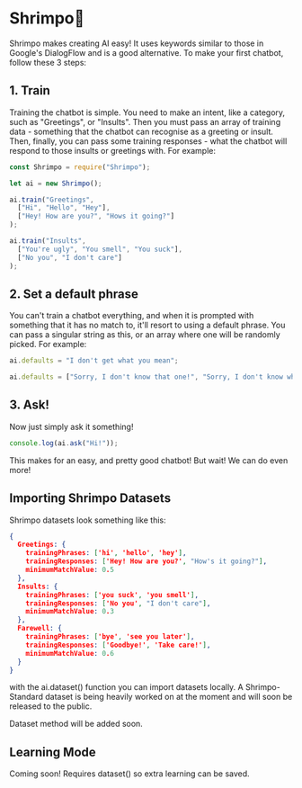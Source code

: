 # Shrimpo🍤

Shrimpo makes creating AI easy! It uses keywords similar to those in Google's DialogFlow and is a good alternative. To make your first chatbot, follow these 3 steps:

## 1. Train

Training the chatbot is simple. You need to make an intent, like a category, such as "Greetings", or "Insults". Then you must pass an array of training data - something that the chatbot can recognise as a greeting or insult. Then, finally, you can pass some training responses - what the chatbot will respond to those insults or greetings with. For example:

```js
const Shrimpo = require("Shrimpo");

let ai = new Shrimpo();

ai.train("Greetings", 
  ["Hi", "Hello", "Hey"],
  ["Hey! How are you?", "Hows it going?"]
);

ai.train("Insults",
  ["You're ugly", "You smell", "You suck"],
  ["No you", "I don't care"]
);
```

## 2. Set a default phrase

You can't train a chatbot everything, and when it is prompted with something that it has no match to, it'll resort to using a default phrase. You can pass a singular string as this, or an array where one will be randomly picked. For example:

```js
ai.defaults = "I don't get what you mean";

ai.defaults = ["Sorry, I don't know that one!", "Sorry, I don't know what you mean.", "I didnt quite catch that. Could you rephrase?"];
```

## 3. Ask!

Now just simply ask it something!

```js
console.log(ai.ask("Hi!"));
```

This makes for an easy, and pretty good chatbot! But wait! We can do even more!

## Importing Shrimpo Datasets

Shrimpo datasets look something like this:

```json
{
  Greetings: {
    trainingPhrases: ['hi', 'hello', 'hey'],
    trainingResponses: ['Hey! How are you?', "How's it going?"],
    minimumMatchValue: 0.5
  },
  Insults: {
    trainingPhrases: ['you suck', 'you smell'],
    trainingResponses: ['No you', "I don't care"],
    minimumMatchValue: 0.3
  },
  Farewell: {
    trainingPhrases: ['bye', 'see you later'],
    trainingResponses: ['Goodbye!', 'Take care!'],
    minimumMatchValue: 0.6
  }
}
```

with the ai.dataset() function you can import datasets locally. A Shrimpo-Standard dataset is being heavily worked on at the moment and will soon be released to the public.

Dataset method will be added soon.

## Learning Mode

Coming soon! Requires dataset() so extra learning can be saved.